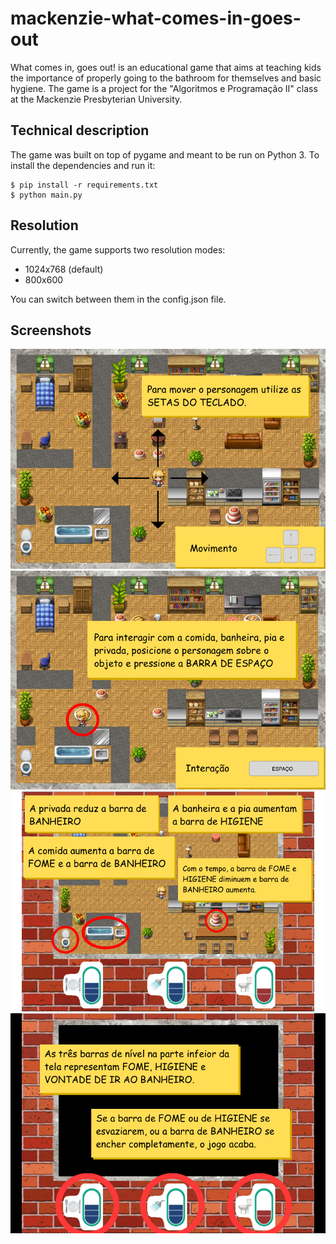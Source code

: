 # mackenzie-what-comes-in-goes-out

What comes in, goes out! is an educational game that aims at teaching kids the importance of properly going to the bathroom for themselves and basic hygiene. The game is a project for the "Algoritmos e Programação II" class at the Mackenzie Presbyterian University.

## Technical description

The game was built on top of pygame and meant to be run on Python 3. To install the dependencies and run it:

```
$ pip install -r requirements.txt
$ python main.py
```

## Resolution

Currently, the game supports two resolution modes:
- 1024x768 (default)
- 800x600

You can switch between them in the config.json file.

## Screenshots

![](assets/images/movement_example.png)
![](assets/images/interact_example.png)
![](assets/images/object_example.png)
![](assets/images/gaugeexample.png)
